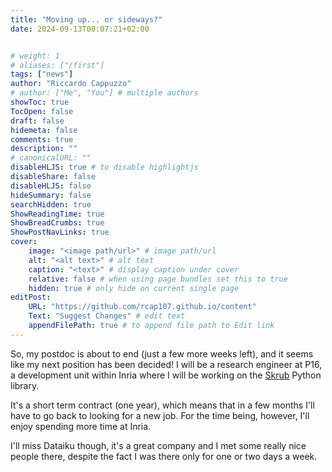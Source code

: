 ```yaml
---
title: "Moving up... or sideways?"
date: 2024-09-13T00:07:21+02:00


# weight: 1
# aliases: ["/first"]
tags: ["news"]
author: "Riccardo Cappuzzo"
# author: ["Me", "You"] # multiple authors
showToc: true
TocOpen: false
draft: false
hidemeta: false
comments: true
description: ""
# canonicalURL: ""
disableHLJS: true # to disable highlightjs
disableShare: false
disableHLJS: false
hideSummary: false
searchHidden: true
ShowReadingTime: true
ShowBreadCrumbs: true
ShowPostNavLinks: true
cover:
    image: "<image path/url>" # image path/url
    alt: "<alt text>" # alt text
    caption: "<text>" # display caption under cover
    relative: false # when using page bundles set this to true
    hidden: true # only hide on current single page
editPost:
    URL: "https://github.com/rcap107.github.io/content"
    Text: "Suggest Changes" # edit text
    appendFilePath: true # to append file path to Edit link
---
```

So, my postdoc is about to end (just a few more weeks left), and it seems like my next position has been decided! I will be a research engineer at P16, a development unit within Inria where I will be working on the [Skrub](https://skrub-data.org/stable/) Python library. 

It's a short term contract (one year), which means that in a few months I'll have to go back to looking for a new job. For the time being, however, I'll enjoy spending more time at Inria.

I'll miss Dataiku though, it's a great company and I met some really nice people there, despite the fact I was there only for one or two days a week. 